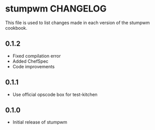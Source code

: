 stumpwm CHANGELOG
=================

This file is used to list changes made in each version of the stumpwm cookbook.

0.1.2
-----
- Fixed compilation error
- Added ChefSpec
- Code improvements

0.1.1
-----
- Use official opscode box for test-kitchen

0.1.0
-----
- Initial release of stumpwm

